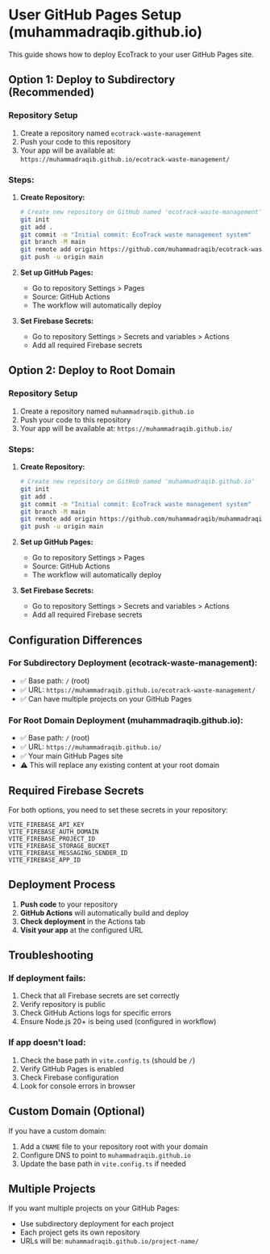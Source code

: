 # User GitHub Pages Setup (muhammadraqib.github.io)

This guide shows how to deploy EcoTrack to your user GitHub Pages site.

## Option 1: Deploy to Subdirectory (Recommended)

### Repository Setup
1. Create a repository named `ecotrack-waste-management`
2. Push your code to this repository
3. Your app will be available at: `https://muhammadraqib.github.io/ecotrack-waste-management/`

### Steps:
1. **Create Repository:**
   ```bash
   # Create new repository on GitHub named 'ecotrack-waste-management'
   git init
   git add .
   git commit -m "Initial commit: EcoTrack waste management system"
   git branch -M main
   git remote add origin https://github.com/muhammadraqib/ecotrack-waste-management.git
   git push -u origin main
   ```

2. **Set up GitHub Pages:**
   - Go to repository Settings > Pages
   - Source: GitHub Actions
   - The workflow will automatically deploy

3. **Set Firebase Secrets:**
   - Go to repository Settings > Secrets and variables > Actions
   - Add all required Firebase secrets

## Option 2: Deploy to Root Domain

### Repository Setup
1. Create a repository named `muhammadraqib.github.io`
2. Push your code to this repository
3. Your app will be available at: `https://muhammadraqib.github.io/`

### Steps:
1. **Create Repository:**
   ```bash
   # Create new repository on GitHub named 'muhammadraqib.github.io'
   git init
   git add .
   git commit -m "Initial commit: EcoTrack waste management system"
   git branch -M main
   git remote add origin https://github.com/muhammadraqib/muhammadraqib.github.io.git
   git push -u origin main
   ```

2. **Set up GitHub Pages:**
   - Go to repository Settings > Pages
   - Source: GitHub Actions
   - The workflow will automatically deploy

3. **Set Firebase Secrets:**
   - Go to repository Settings > Secrets and variables > Actions
   - Add all required Firebase secrets

## Configuration Differences

### For Subdirectory Deployment (ecotrack-waste-management):
- ✅ Base path: `/` (root)
- ✅ URL: `https://muhammadraqib.github.io/ecotrack-waste-management/`
- ✅ Can have multiple projects on your GitHub Pages

### For Root Domain Deployment (muhammadraqib.github.io):
- ✅ Base path: `/` (root)
- ✅ URL: `https://muhammadraqib.github.io/`
- ✅ Your main GitHub Pages site
- ⚠️ This will replace any existing content at your root domain

## Required Firebase Secrets

For both options, you need to set these secrets in your repository:

```
VITE_FIREBASE_API_KEY
VITE_FIREBASE_AUTH_DOMAIN
VITE_FIREBASE_PROJECT_ID
VITE_FIREBASE_STORAGE_BUCKET
VITE_FIREBASE_MESSAGING_SENDER_ID
VITE_FIREBASE_APP_ID
```

## Deployment Process

1. **Push code** to your repository
2. **GitHub Actions** will automatically build and deploy
3. **Check deployment** in the Actions tab
4. **Visit your app** at the configured URL

## Troubleshooting

### If deployment fails:
1. Check that all Firebase secrets are set correctly
2. Verify repository is public
3. Check GitHub Actions logs for specific errors
4. Ensure Node.js 20+ is being used (configured in workflow)

### If app doesn't load:
1. Check the base path in `vite.config.ts` (should be `/`)
2. Verify GitHub Pages is enabled
3. Check Firebase configuration
4. Look for console errors in browser

## Custom Domain (Optional)

If you have a custom domain:
1. Add a `CNAME` file to your repository root with your domain
2. Configure DNS to point to `muhammadraqib.github.io`
3. Update the base path in `vite.config.ts` if needed

## Multiple Projects

If you want multiple projects on your GitHub Pages:
- Use subdirectory deployment for each project
- Each project gets its own repository
- URLs will be: `muhammadraqib.github.io/project-name/`
